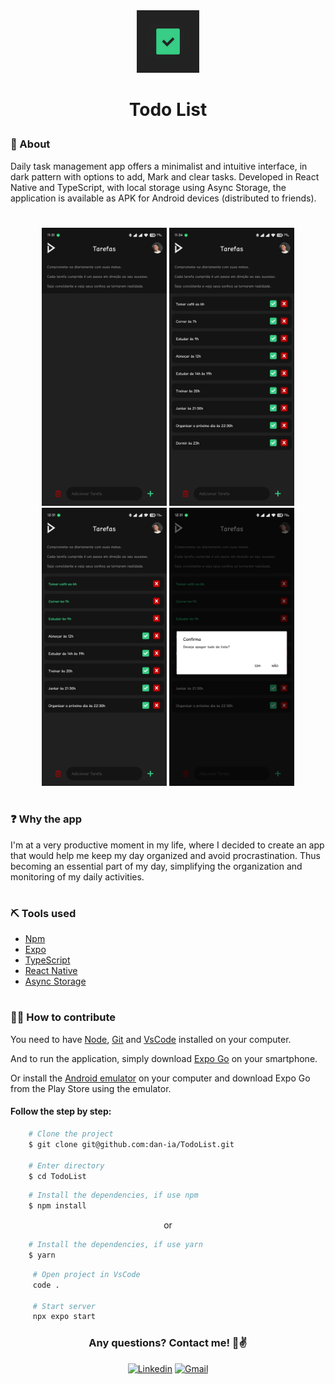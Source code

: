 

<div align="center">
  <img src="./src/assets//Readme/icon.jpg" widht="100px" height="100px">
</div>

<h1 align='center'>
 <p>Todo List </p>
</h1>


### 📕 About

Daily task management app offers
a minimalist and intuitive interface, in
dark pattern with options to add,
Mark and clear tasks. Developed in
React Native and TypeScript, with
local storage using Async Storage,
the application is available as APK for
Android devices (distributed to
friends).

#

<div align="center">
<img width="200" src="./src/assets/Readme/1.jpg">
<img width="200" src="./src/assets/Readme/2.jpg">
<img width="200" src="./src/assets/Readme/3.jpg">
<img width="200" src="./src/assets/Readme/4.jpg">
</div>

#

### ❓ Why the app

I'm at a very productive moment in my life, where I decided to create an app that would help me keep my day organized and avoid procrastination. Thus becoming an essential part of my day, simplifying the organization and monitoring of my daily activities.

#

### ⛏️ Tools used

- [Npm](https://docs.npmjs.com/)
- [Expo](https://docs.expo.dev/)
- [TypeScript](https://www.typescriptlang.org/docs/)
- [React Native](https://reactnative.dev/docs/getting-started)
- [Async Storage](https://docs.expo.dev/versions/latest/sdk/async-storage/)

#

### 🤝🏽 How to contribute

You need to have [Node](https://nodejs.org/en/download), [Git](https://git-scm.com/download/win) and [VsCode](https://code.visualstudio.com/download) installed on your computer.

And to run the application, simply download [Expo Go](https://play.google.com/store/apps/details?id=host.exp.exponent&hl=pt_BR&gl=US) on your smartphone.

Or install the [Android emulator](https://developer.android.com/studio?hl=pt-br) on your computer and download Expo Go from the Play Store using the emulator.

#### Follow the step by step:

````bash
    # Clone the project
    $ git clone git@github.com:dan-ia/TodoList.git

    # Enter directory
    $ cd TodoList
````
````bash
    # Install the dependencies, if use npm
    $ npm install
````
<p align="center">or</p>

````bash
    # Install the dependencies, if use yarn
    $ yarn
````

```` bash
     # Open project in VsCode
     code .

     # Start server
     npx expo start
````
<div align="center">

<h3> Any questions? Contact me! 🩵✌️</h3>

[![Linkedin](https://img.shields.io/badge/Linkedin-1d1e25?style=for-the-badge&logo=linkedin&logoColor=0967c5)](https://www.linkedin.com/in/dan-ia/)
[![Gmail](https://img.shields.io/badge/Gmail-1d1e25?style=for-the-badge&logo=gmail&logoColor=white)](mailto:danieillsilvarv411@gmail.com)


</div>

